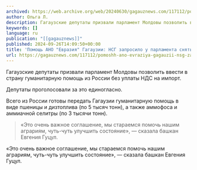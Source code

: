 ```yaml
---
archived: https://web.archive.org/web/20240630/gagauznews.com/117112/pomoshh-ano-evraziya-gagauzii-nsg-zaprosilo-u-parlamenta-snyat-nds-na-import.html
author: Ольга Л.
description: Гагаузские депутаты призвали парламент Молдовы позволить ввести в страну гуманитарную помощь из России без уплаты НДС на импорт. Депутаты проголосовали за это единогласно. Всего из России готовы передать Гагаузии гуманитарную помощь в виде пшеницы и дизтоплива (по 5 тысяч тонн), а также аммофоса и аммиачной селитры (по 3 тысячи тонн). «Это очень важное соглашение, мы стараемся помочь нашим аграриям, чуть-чуть улучшить состояние», — сказала башкан Евгения Гуцул.
keywords: []
language: ru
publication: "[[gagauznews]]"
published: 2024-09-26T14:09:50+00:00
title: 'Помощь АНО "Евразия" Гагаузии: НСГ запросило у парламента снять НДС на импорт'
url: https://gagauznews.com/117112/pomoshh-ano-evraziya-gagauzii-nsg-zaprosilo-u-parlamenta-snyat-nds-na-import.html
---
```


Гагаузские депутаты призвали парламент Молдовы позволить ввести в страну гуманитарную помощь из России без уплаты НДС на импорт.

Депутаты проголосовали за это единогласно.

Всего из России готовы передать Гагаузии гуманитарную помощь в виде пшеницы и дизтоплива (по 5 тысяч тонн), а также аммофоса и аммиачной селитры (по 3 тысячи тонн).

> «Это очень важное соглашение, мы стараемся помочь нашим аграриям, чуть-чуть улучшить состояние», — сказала башкан Евгения Гуцул.

«Это очень важное соглашение, мы стараемся помочь нашим аграриям, чуть-чуть улучшить состояние», — сказала башкан Евгения Гуцул.